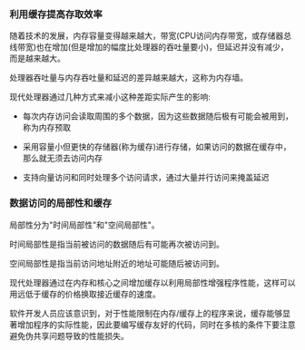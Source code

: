 
### 利用缓存提高存取效率

随着技术的发展，内存容量变得越来越大，带宽(CPU访问内存带宽，或存储器总线带宽)也在增加(但是增加的幅度比处理器的吞吐量要小)，但延迟并没有减少，而是越来越大。

处理器吞吐量与内存吞吐量和延迟的差异越来越大，这称为内存墙。

现代处理器通过几种方式来减小这种差距实际产生的影响:

- 每次内存访问会读取周围的多个数据，因为这些数据随后极有可能会被用到，称为内存预取

- 采用容量小但更快的存储器(称为缓存)进行存储，如果访问的数据在缓存中，那么就无须去访问内存

- 支持向量访问和同时处理多个访问请求，通过大量并行访问来掩盖延迟


### 数据访问的局部性和缓存

局部性分为"时间局部性"和"空间局部性"。

时间局部性是指当前被访问的数据随后有可能再次被访问到。

空间局部性是指当前访问地址附近的地址可能随后被访问到。

现代处理器通过在内存和核心之间增加缓存以利用局部性增强程序性能，这样可以用远低于缓存的价格换取接近缓存的速度。


软件开发人员应该意识到，对于性能限制在内存/缓存上的程序来说，缓存能够显著增加程序的实际性能，因此要编写缓存友好的代码，同时在多核的条件下要注意避免伪共享问题导致的性能损失。
